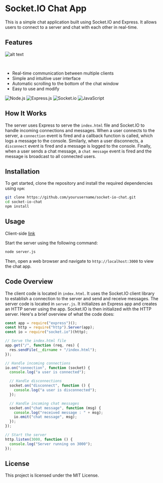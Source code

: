 # Socket.IO Chat App


This is a simple chat application built using Socket.IO and Express. It allows users to connect to a server and chat with each other in real-time.

## Features

![alt text](https://i.ibb.co/fv11Yhh/2021-10-21-09-53-51-server-js-socket-WSL-Ubuntu-20-04-Visual-Studio-Code.jpg)

<br>

-   Real-time communication between multiple clients
-   Simple and intuitive user interface
-   Automatic scrolling to the bottom of the chat window
-   Easy to use and modify

![Node.js](https://img.shields.io/badge/Node.js-43853d?style=flat-square&logo=node.js&logoColor=white)
![Express.js](https://img.shields.io/badge/Express.js-000000?style=flat-square&logo=express&logoColor=white)
![Socket.io](https://img.shields.io/badge/Socket.io-010101?style=flat-square&logo=socket.io&logoColor=white)
![JavaScript](https://img.shields.io/badge/JavaScript-F7DF1E?style=flat-square&logo=javascript&logoColor=black)


## How It Works

The server uses Express to serve the `index.html` file and Socket.IO to handle incoming connections and messages. When a user connects to the server, a `connection` event is fired and a callback function is called, which logs a message to the console. Similarly, when a user disconnects, a `disconnect` event is fired and a message is logged to the console. Finally, when a user sends a chat message, a `chat message` event is fired and the message is broadcast to all connected users.



## Installation

To get started, clone the repository and install the required dependencies using `npm`:

``` bash
git clone https://github.com/yourusername/socket-io-chat.git
cd socket-io-chat
npm install
```

## Usage

Client-side [link](https://z-bj.github.io/chatSocket)

Start the server using the following command:

``` bash
node server.js

```


Then, open a web browser and navigate to `http://localhost:3000` to view the chat app.

## Code Overview

The client code is located in `index.html`. It uses the Socket.IO client library to establish a connection to the server and send and receive messages.
The server code is located in `server.js`. It initializes an Express app and creates an HTTP server using the app. Socket.IO is then initialized with the HTTP server.
Here's a brief overview of what the code does:

``` javascript
const app = require("express")();
const http = require("http").Server(app);
const io = require("socket.io")(http);

// Serve the index.html file
app.get("/", function (req, res) {
  res.sendFile(__dirname + "/index.html");
});

// Handle incoming connections
io.on("connection", function (socket) {
  console.log("a user is connected");

  // Handle disconnections
  socket.on("disconnect", function () {
    console.log("a user is disconnected");
  });

  // Handle incoming chat messages
  socket.on("chat message", function (msg) {
    console.log("received message : " + msg);
    io.emit("chat message", msg);
  });
});

// Start the server
http.listen(3000, function () {
  console.log("Server running on 3000");
});

```



## License

This project is licensed under the MIT License.
